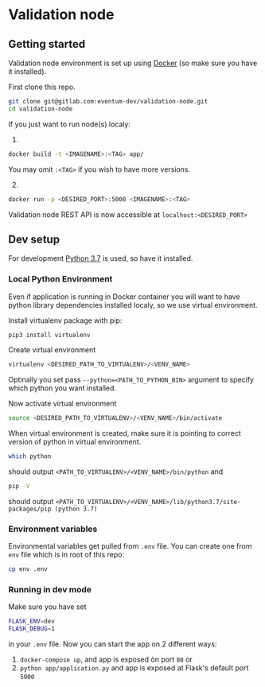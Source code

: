 # Validation node

## Getting started

Validation node environment is set up using [Docker](https://www.docker.com/get-started) (so make sure you have it installed).


First clone this repo.

```bash
git clone git@gitlab.com:eventum-dev/validation-node.git
cd validation-node
```

If you just want to run node(s) localy:

1.
```bash
docker build -t <IMAGENAME>:<TAG> app/
```
You may omit `:<TAG>` if you wish to have more versions.

2.
```bash
docker run -p <DESIRED_PORT>:5000 <IMAGENAME>:<TAG>
```

Validation node REST API is now accessible at `localhost:<DESIRED_PORT>`


## Dev setup

For development [Python 3.7](https://www.python.org/downloads/release/python-370/) is used, so have it installed.

### Local Python Environment
Even if application is running in Docker container you will want to have python library dependencies installed localy, so we use virtual environment.

Install virtualenv package with pip:
```bash
pip3 install virtualenv
```

Create virtual environment
```bash
virtualenv <DESIRED_PATH_TO_VIRTUALENV>/<VENV_NAME>
```
Optinally you set pass `--python=<PATH_TO_PYTHON_BIN>` argument to specify which python you want installed.

Now activate virtual environment
```bash
source <DESIRED_PATH_TO_VIRTUALENV>/<VENV_NAME>/bin/activate
``` 

When virtual environment is created, make sure it is pointing to correct version of python in virtual environment.
```bash
which python
```
should output ```<PATH_TO_VIRTUALENV>/<VENV_NAME>/bin/python``` and
```bash
pip -V
```
should output ```<PATH_TO_VIRTUALENV>/<VENV_NAME>/lib/python3.7/site-packages/pip (python 3.7)```


### Environment variables

Environmental variables get pulled from `.env` file. You can create one from `env` file which is in root of this repo:
```bash
cp env .env
```

### Running in dev mode

Make sure you have set
```bash
FLASK_ENV=dev
FLASK_DEBUG=1
```
in your `.env` file. Now you can start the app on 2 different ways:

1. `docker-compose up`, and app is exposed òn port `80`
or
2. `python app/application.py` and app is exposed at Flask's default port `5000` 






